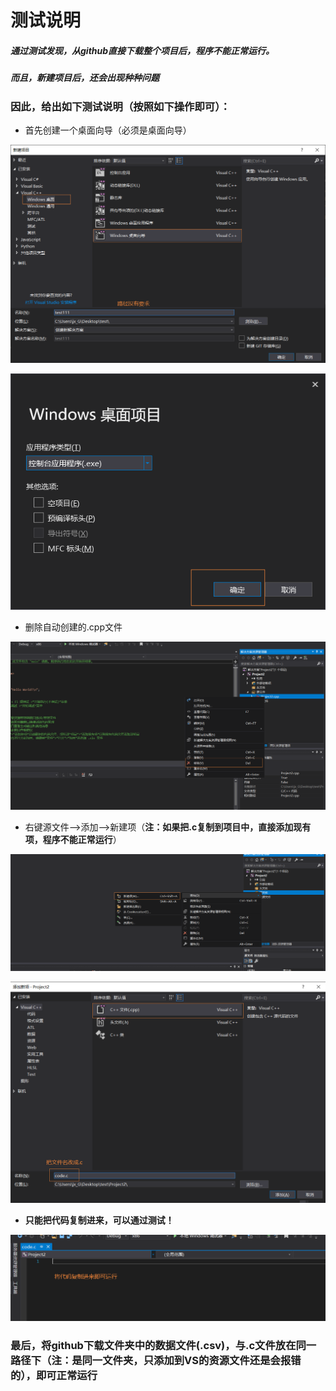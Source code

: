 # 测试说明

##### 通过测试发现，从github直接下载整个项目后，程序不能正常运行。

##### 而且，新建项目后，还会出现种种问题

### 因此，给出如下测试说明（按照如下操作即可）：

- 首先创建一个桌面向导（必须是桌面向导）

![image-20200519131341868](./tu/1.png)

![image-20200519131409158](./tu/2.png)

- 删除自动创建的.cpp文件

![image-20200519131427667](./tu/3.png)

- 右键源文件-->添加-->新建项（**注：如果把.c复制到项目中，直接添加现有项，程序不能正常运行**）

![image-20200519131444781](./tu/4.png)

![image-20200519131517968](./tu/5.png)

- **只能把代码复制进来，可以通过测试！**

![image-20200519131544486](./tu/6.png)

### 最后，将github下载文件夹中的数据文件(.csv)，与.c文件放在同一路径下（注：是同一文件夹，只添加到VS的资源文件还是会报错的），即可正常运行

